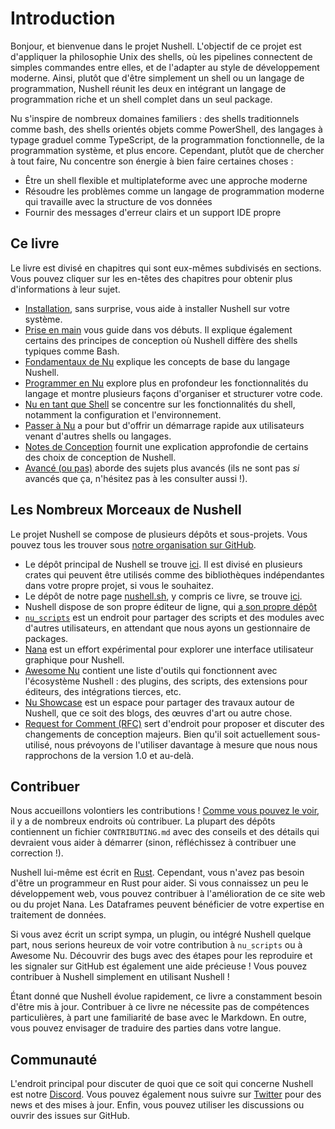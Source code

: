 # Introduction

Bonjour, et bienvenue dans le projet Nushell.
L'objectif de ce projet est d'appliquer la philosophie Unix des shells, où les pipelines connectent de simples commandes entre elles, et de l'adapter au style de développement moderne.
Ainsi, plutôt que d'être simplement un shell ou un langage de programmation, Nushell réunit les deux en intégrant un langage de programmation riche et un shell complet dans un seul package.

Nu s'inspire de nombreux domaines familiers : des shells traditionnels comme bash, des shells orientés objets comme PowerShell, des langages à typage graduel comme TypeScript, de la programmation fonctionnelle, de la programmation système, et plus encore. Cependant, plutôt que de chercher à tout faire, Nu concentre son énergie à bien faire certaines choses :

- Être un shell flexible et multiplateforme avec une approche moderne
- Résoudre les problèmes comme un langage de programmation moderne qui travaille avec la structure de vos données
- Fournir des messages d'erreur clairs et un support IDE propre

## Ce livre

Le livre est divisé en chapitres qui sont eux-mêmes subdivisés en sections.
Vous pouvez cliquer sur les en-têtes des chapitres pour obtenir plus d'informations à leur sujet.

- [Installation](/fr/book/installation.md), sans surprise, vous aide à installer Nushell sur votre système.
- [Prise en main](/fr/book/getting_started.md) vous guide dans vos débuts. Il explique également certains des principes de conception où Nushell diffère des shells typiques comme Bash.
- [Fondamentaux de Nu](/book/nu_fundamentals.md) explique les concepts de base du langage Nushell.
- [Programmer en Nu](/book/programming_in_nu.md) explore plus en profondeur les fonctionnalités du langage et montre plusieurs façons d'organiser et structurer votre code.
- [Nu en tant que Shell](/book/nu_as_a_shell.md) se concentre sur les fonctionnalités du shell, notamment la configuration et l'environnement.
- [Passer à Nu](/book/coming_to_nu.md) a pour but d'offrir un démarrage rapide aux utilisateurs venant d'autres shells ou langages.
- [Notes de Conception](/book/design_notes.md) fournit une explication approfondie de certains des choix de conception de Nushell.
- [Avancé (ou pas)](/book/advanced.md) aborde des sujets plus avancés (ils ne sont pas _si_ avancés que ça, n'hésitez pas à les consulter aussi !).

## Les Nombreux Morceaux de Nushell

Le projet Nushell se compose de plusieurs dépôts et sous-projets.
Vous pouvez tous les trouver sous [notre organisation sur GitHub](https://github.com/nushell).

- Le dépôt principal de Nushell se trouve [ici](https://github.com/nushell/nushell). Il est divisé en plusieurs crates qui peuvent être utilisés comme des bibliothèques indépendantes dans votre propre projet, si vous le souhaitez.
- Le dépôt de notre page [nushell.sh](https://www.nushell.sh), y compris ce livre, se trouve [ici](https://github.com/nushell/nushell.github.io).
- Nushell dispose de son propre éditeur de ligne, qui [a son propre dépôt](https://github.com/nushell/reedline)
- [`nu_scripts`](https://github.com/nushell/nu_scripts) est un endroit pour partager des scripts et des modules avec d'autres utilisateurs, en attendant que nous ayons un gestionnaire de packages.
- [Nana](https://github.com/nushell/nana) est un effort expérimental pour explorer une interface utilisateur graphique pour Nushell.
- [Awesome Nu](https://github.com/nushell/awesome-nu) contient une liste d'outils qui fonctionnent avec l'écosystème Nushell : des plugins, des scripts, des extensions pour éditeurs, des intégrations tierces, etc.
- [Nu Showcase](https://github.com/nushell/showcase) est un espace pour partager des travaux autour de Nushell, que ce soit des blogs, des œuvres d'art ou autre chose.
- [Request for Comment (RFC)](https://github.com/nushell/rfcs) sert d'endroit pour proposer et discuter des changements de conception majeurs. Bien qu'il soit actuellement sous-utilisé, nous prévoyons de l'utiliser davantage à mesure que nous nous rapprochons de la version 1.0 et au-delà.

## Contribuer

Nous accueillons volontiers les contributions !
[Comme vous pouvez le voir](#les-nombreux-morceaux-de-nushell), il y a de nombreux endroits où contribuer.
La plupart des dépôts contiennent un fichier `CONTRIBUTING.md` avec des conseils et des détails qui devraient vous aider à démarrer (sinon, réfléchissez à contribuer une correction !).

Nushell lui-même est écrit en [Rust](https://www.rust-lang.org).
Cependant, vous n'avez pas besoin d'être un programmeur en Rust pour aider.
Si vous connaissez un peu le développement web, vous pouvez contribuer à l'amélioration de ce site web ou du projet Nana.
Les Dataframes peuvent bénéficier de votre expertise en traitement de données.

Si vous avez écrit un script sympa, un plugin, ou intégré Nushell quelque part, nous serions heureux de voir votre contribution à `nu_scripts` ou à Awesome Nu.
Découvrir des bugs avec des étapes pour les reproduire et les signaler sur GitHub est également une aide précieuse !
Vous pouvez contribuer à Nushell simplement en utilisant Nushell !

Étant donné que Nushell évolue rapidement, ce livre a constamment besoin d'être mis à jour.
Contribuer à ce livre ne nécessite pas de compétences particulières, à part une familiarité de base avec le Markdown.
En outre, vous pouvez envisager de traduire des parties dans votre langue.

## Communauté

L'endroit principal pour discuter de quoi que ce soit qui concerne Nushell est notre [Discord](https://discord.com/invite/NtAbbGn).
Vous pouvez également nous suivre sur [Twitter](https://twitter.com/nu_shell) pour des news et des mises à jour.
Enfin, vous pouvez utiliser les discussions ou ouvrir des issues sur GitHub.
